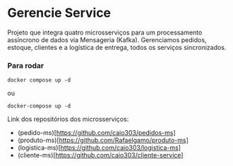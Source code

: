 # Gerencie Service

Projeto que integra quatro microsserviços para um processamento assíncrono de dados via Mensageria (Kafka).
Gerenciamos pedidos, estoque, clientes e a logística de entrega, todos os serviços sincronizados.


### Para rodar
```
docker compose up -d
```


ou


```
docker-compose up -d
```


Link dos repositórios dos microsserviços:
* (pedido-ms)[https://github.com/caio303/pedidos-ms]
* (produto-ms)[https://github.com/Rafaelgamo/produto-ms]
* (logistica-ms)[https://github.com/caio303/logistica-ms]
* (cliente-ms)[https://github.com/caio303/cliente-service]

